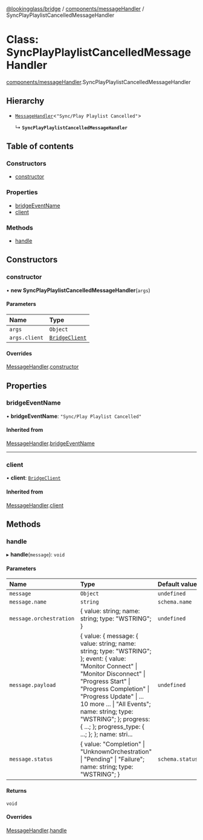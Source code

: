 [@lookingglass/bridge](../README.md) / [components/messageHandler](../modules/components_messageHandler.md) / SyncPlayPlaylistCancelledMessageHandler

# Class: SyncPlayPlaylistCancelledMessageHandler

[components/messageHandler](../modules/components_messageHandler.md).SyncPlayPlaylistCancelledMessageHandler

## Hierarchy

- [`MessageHandler`](components_messageHandler.MessageHandler.md)<``"Sync/Play Playlist Cancelled"``\>

  ↳ **`SyncPlayPlaylistCancelledMessageHandler`**

## Table of contents

### Constructors

- [constructor](components_messageHandler.SyncPlayPlaylistCancelledMessageHandler.md#constructor)

### Properties

- [bridgeEventName](components_messageHandler.SyncPlayPlaylistCancelledMessageHandler.md#bridgeeventname)
- [client](components_messageHandler.SyncPlayPlaylistCancelledMessageHandler.md#client)

### Methods

- [handle](components_messageHandler.SyncPlayPlaylistCancelledMessageHandler.md#handle)

## Constructors

### constructor

• **new SyncPlayPlaylistCancelledMessageHandler**(`args`)

#### Parameters

| Name | Type |
| :------ | :------ |
| `args` | `Object` |
| `args.client` | [`BridgeClient`](client_BridgeClient.BridgeClient.md) |

#### Overrides

[MessageHandler](components_messageHandler.MessageHandler.md).[constructor](components_messageHandler.MessageHandler.md#constructor)

## Properties

### bridgeEventName

• **bridgeEventName**: ``"Sync/Play Playlist Cancelled"``

#### Inherited from

[MessageHandler](components_messageHandler.MessageHandler.md).[bridgeEventName](components_messageHandler.MessageHandler.md#bridgeeventname)

___

### client

• **client**: [`BridgeClient`](client_BridgeClient.BridgeClient.md)

#### Inherited from

[MessageHandler](components_messageHandler.MessageHandler.md).[client](components_messageHandler.MessageHandler.md#client)

## Methods

### handle

▸ **handle**(`message`): `void`

#### Parameters

| Name | Type | Default value |
| :------ | :------ | :------ |
| `message` | `Object` | `undefined` |
| `message.name` | `string` | `schema.name` |
| `message.orchestration` | { value: string; name: string; type: "WSTRING"; } | `undefined` |
| `message.payload` | { value: { message: { value: string; name: string; type: "WSTRING"; }; event: { value: "Monitor Connect" \| "Monitor Disconnect" \| "Progress Start" \| "Progress Completion" \| "Progress Update" \| ... 10 more ... \| "All Events"; name: string; type: "WSTRING"; }; progress: { ...; }; progress\_type: { ...; }; }; name: stri... | `undefined` |
| `message.status` | { value: "Completion" \| "UnknownOrchestration" \| "Pending" \| "Failure"; name: string; type: "WSTRING"; } | `schema.status` |

#### Returns

`void`

#### Overrides

[MessageHandler](components_messageHandler.MessageHandler.md).[handle](components_messageHandler.MessageHandler.md#handle)
